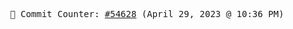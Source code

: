 <p align="center">
    <samp>
        📮 Commit Counter: <a href="https://github.com/Javascript-void0/Javascript-void0/commits/main">#54628</a> (April 29, 2023 @ 10:36 PM)
    </samp>
</p>